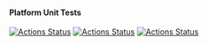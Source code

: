 #### Platform Unit Tests
[![Actions Status](https://github.com/zackees/givesendgoscraper/workflows/MacOS_Tests/badge.svg)](https://github.com/zackees/givesendgoscraper/actions/workflows/push_macos.yml)
[![Actions Status](https://github.com/zackees/givesendgoscraper/workflows/Win_Tests/badge.svg)](https://github.com/zackees/givesendgoscraper/actions/workflows/push_win.yml)
[![Actions Status](https://github.com/zackees/givesendgoscraper/workflows/Ubuntu_Tests/badge.svg)](https://github.com/zackees/givesendgoscraper/actions/workflows/push_ubuntu.yml)
